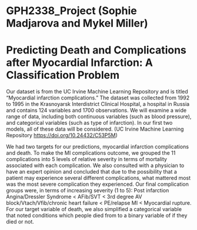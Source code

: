 # GPH2338_Project (Sophie Madjarova and Mykel Miller)

# Predicting Death and Complications after Myocardial Infarction: A Classification Problem

Our dataset is from the UC Irvine Machine Learning Repository and is titled “Myocardial infarction complications.” The dataset was collected from 1992 to 1995 in the Krasnoyarsk Interdistrict Clinical Hospital, a hospital in Russia and contains 124 variables and 1700 observations. We will examine a wide range of data, including both continuous variables (such as blood pressure), and categorical variables (such as type of infarction). In our first two models, all of these data will be considered. (UC Irvine Machine Learning Repository https://doi.org/10.24432/C53P5M)

We had two targets for our predictions, myocardial infarction complications and death. To make the MI complications outcome, we grouped the 11 complications into 5 levels of relative severity in terms of mortality associated with each complication. We also consulted with a physician to have an expert opinion and concluded that due to the possibility that a patient may experience several different complications, what mattered most was the most severe complication they experienced. Our final complication groups were, in terms of increasing severity (1 to 5): Post infarction Angina/Dressler Syndrome < AFib/SVT < 3rd degree AV block/Vtach/Vfib/chronic heart failure < PE/relapse MI < Myocardial rupture. For our target variable of death, we also simplified a categorical variable that noted conditions which people died from to a binary variable of if they died or not.

